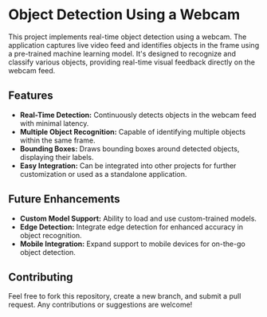 ﻿# Object Detection Using a Webcam

This project implements real-time object detection using a webcam. The application captures live video feed and identifies objects in the frame using a pre-trained machine learning model. It's designed to recognize and classify various objects, providing real-time visual feedback directly on the webcam feed.

## Features

- **Real-Time Detection:** Continuously detects objects in the webcam feed with minimal latency.
- **Multiple Object Recognition:** Capable of identifying multiple objects within the same frame.
- **Bounding Boxes:** Draws bounding boxes around detected objects, displaying their labels.
- **Easy Integration:** Can be integrated into other projects for further customization or used as a standalone application.

## Future Enhancements

- **Custom Model Support:** Ability to load and use custom-trained models.
- **Edge Detection:** Integrate edge detection for enhanced accuracy in object recognition.
- **Mobile Integration:** Expand support to mobile devices for on-the-go object detection.

## Contributing

Feel free to fork this repository, create a new branch, and submit a pull request. Any contributions or suggestions are welcome!
